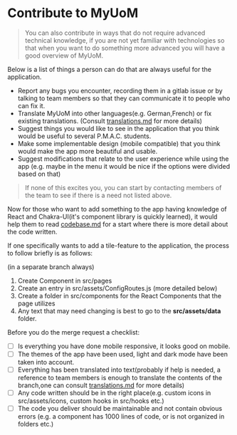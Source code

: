 # Contribute to MyUoM

> You can also contribute in ways that do not require advanced technical knowledge, if you are not yet familiar with technologies so that when you want to do something more advanced you will have a good overview of MyUoM.

Below is a list of things a person can do that are always useful for the application.

- Report any bugs you encounter, recording them in a gitlab issue
  or by talking to team members so that they can communicate it to people who can fix it.
- Translate MyUoM into other languages(e.g. German,French) or fix existing translations. (Consult [translations.md]() for more details)
- Suggest things you would like to see in the application that you think would be useful to several P.M.A.C. students.
- Make some implementable design (mobile compatible) that you think would make the app more beautiful and usable.
- Suggest modifications that relate to the user experience while using the app (e.g. maybe in the menu it would be nice if the options were divided based on that)

> If none of this excites you, you can start by contacting members of the team to see if there is a need not listed above.

Now for those who want to add something to the app having knowledge of React and Chakra-UI(it's component library is quickly learned), it would help them to read [codebase.md](https://github.com/Open-Source-UoM/MyUoM/-/blob/main/docs/codebase.md) for a start where there is more detail about the code written.

If one specifically wants to add a tile-feature to the application, the process to follow briefly is as follows:

(in a separate branch always)

1.  Create Component in src/pages
2.  Create an entry in src/assets/ConfigRoutes.js (more detailed below)
3.  Create a folder in src/components for the React Components that the page utilizes
4.  Any text that may need changing is best to go to the **src/assets/data** folder.

Before you do the merge request a checklist:

- [ ] Is everything you have done mobile responsive, it looks good on mobile.
- [ ] The themes of the app have been used, light and dark mode have been taken into account.
- [ ] Everything has been translated into text(probably if help is needed, a reference to team members is enough to translate the contents of the branch,one can consult [translations.md](https://gitlab.com/opensourceuom/myUoM/-/blob/main/docs/translations.md) for more details)
- [ ] Any code written should be in the right place(e.g. custom icons in src/assets/icons, custom hooks in src/hooks etc.)
- [ ] The code you deliver should be maintainable and not contain obvious errors (e.g. a component has 1000 lines of code, or is not organized in folders etc.)
